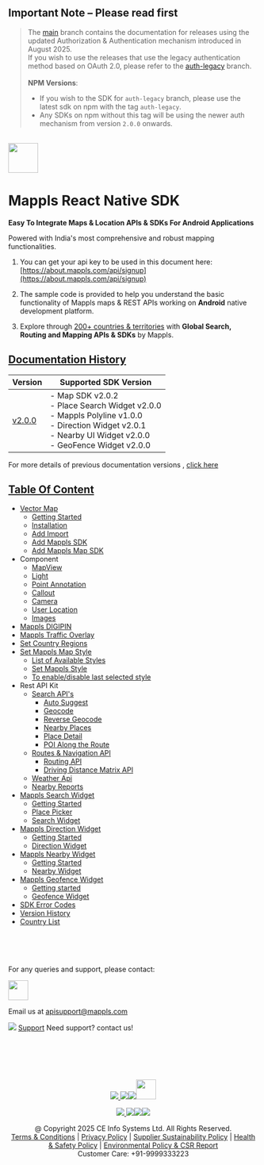 ## **Important Note** – Please read first

> The [main](https://github.com/mappls-api/mappls-react-native-sdk/tree/main) branch contains the documentation for releases using the updated Authorization & Authentication mechanism introduced in August 2025.  
> If you wish to use the releases that use the legacy authentication method based on OAuth 2.0, please refer to the [auth-legacy](https://github.com/mappls-api/mappls-react-native-sdk/tree/auth-legacy) branch.<br><br>
> **NPM Versions**: 
>   - If you wish to the SDK for `auth-legacy` branch, please use the latest sdk on npm with the tag `auth-legacy`.<br>
>   - Any SDKs on npm without this tag will be using the newer auth mechanism from version `2.0.0` onwards. 


<br>[<img src="https://about.mappls.com/images/mappls-b-logo.svg" height="60"/> </p>](https://www.mapmyindia.com/api)

# Mappls React Native SDK

**Easy To Integrate Maps & Location APIs & SDKs For Android Applications**

Powered with India's most comprehensive and robust mapping functionalities.

1. You can get your api key to be used in this document here: [https://about.mappls.com/api/signup](https://about.mappls.com/api/signup)

2. The sample code is provided to help you understand the basic functionality of Mappls maps & REST APIs working on **Android** native development platform.

4. Explore through [200+ countries & territories](https://github.com/mappls-api/mappls-rest-apis/blob/main/docs/countryISO.md) with **Global Search, Routing and Mapping APIs & SDKs** by Mappls.

## [Documentation History](#Documentation-History)

| Version | Supported SDK Version |  
| ---- | ---- |    
| [v2.0.0](../v2.0.0/README.md) | - Map SDK v2.0.2 <br/> - Place Search Widget v2.0.0 <br/> - Mappls Polyline v1.0.0 <br/> - Direction Widget v2.0.1 <br/> - Nearby UI Widget v2.0.0 <br/> - GeoFence Widget v2.0.0 |

For more details of previous documentation versions , [click here](./Doc-History.md)

## [Table Of Content]()
- [Vector Map](./Getting-Started.md)
    * [Getting Started](./Getting-Started.md#getting-started)
    * [Installation](./Getting-Started.md#installation)
    * [Add Import](./Getting-Started.md#added-import)
    * [Add Mappls SDK](./Add-Mappls-SDK.md)
    * [Add Mappls Map SDK](./Add-Mappls-Map.md)
- Component
    * [MapView](./Map-View.md)
    * [Light](./Light.md)
    * [Point Annotation](./Point-Annotation.md)
    * [Callout](./Callout.md)
    * [Camera](./Camera.md)
    * [User Location](./User-Location.md)
    * [Images](./Images.md)
- [Mappls DIGIPIN](./DIGIPIN.md)
- [Mappls Traffic Overlay](./Traffic-Vector-Overlay.md)
- [Set Country Regions](./Set-Regions.md)
- [Set Mappls Map Style](./Set-Style.md)
    * [List of Available Styles](./Set-Style.md#list-of-available-styles)
    * [Set Mappls Style](./Set-Style.md#set-mappls-style)
    * [To enable/disable last selected style](./Set-Style.md#to-enabledisable-last-selected-style)
- Rest API Kit
    * [Search API's](./Search-Api.md)
        * [Auto Suggest](./Search-Api.md#auto-suggest)
        * [Geocode](./Search-Api.md#geocode)
        * [Reverse Geocode](./Search-Api.md#reverse-geocode)
        * [Nearby Places](./Search-Api.md#nearby-places)
        * [Place Detail](./Search-Api.md#place-details)
        * [POI Along the Route](./Search-Api.md#poi-along-the-route)
    * [Routes & Navigation API](./Routing-Api.md)
        * [Routing API](./Routing-Api.md#routing-api)
        * [Driving Distance Matrix API](./Routing-Api.md#driving-distance-matrix-api)
    * [Weather Api](./Weather-API.md)
    * [Nearby Reports](./Nearby-Report.md)
- [Mappls Search Widget](./Place-Autocomplete.md)
    * [Getting Started](./Place-Autocomplete.md#getting-started)
    * [Place Picker](./Place-Autocomplete.md#placepicker)
    * [Search Widget](./Place-Autocomplete.md#search-widget)
- [Mappls Direction Widget](./Direction-Widget.md)
    * [Getting Started](./Direction-Widget.md#getting-started)
    * [Direction Widget](./Direction-Widget.md#open-mapplsdirectionwidget)
- [Mappls Nearby Widget](./Nearby-Widget.md)
    * [Getting Started](./Nearby-Widget.md#getting-started)
    * [Nearby Widget](./Nearby-Widget.md#open-mapplsnearbywidget)
- [Mappls Geofence Widget](./Geofence-Widget.md)
    * [Getting started](./Geofence-Widget.md#getting-started)
    * [Geofence Widget](./Geofence-Widget.md#open-mapplsgeofence-widget)
- [SDK Error Codes](./SDK-Error-code.md)
- [Version History](./Version-History.md)
- [Country List](https://github.com/mappls-api/mappls-rest-apis/blob/main/docs/countryISO.md)

<br><br><br>

For any queries and support, please contact: 

[<img src="https://about.mappls.com/images/mappls-logo.svg" height="40"/> </p>](https://about.mappls.com/api/)
Email us at [apisupport@mappls.com](mailto:apisupport@mappls.com)


![](https://www.mapmyindia.com/api/img/icons/support.png)
[Support](https://about.mappls.com/contact/)
Need support? contact us!

<br></br>
<br></br>

[<p align="center"> <img src="https://www.mapmyindia.com/api/img/icons/stack-overflow.png"/> ](https://stackoverflow.com/questions/tagged/mappls-api)[![](https://www.mapmyindia.com/api/img/icons/blog.png)](https://about.mappls.com/blog/)[![](https://www.mapmyindia.com/api/img/icons/gethub.png)](https://github.com/Mappls-api)[<img src="https://mmi-api-team.s3.ap-south-1.amazonaws.com/API-Team/npm-logo.one-third%5B1%5D.png" height="40"/> </p>](https://www.npmjs.com/org/mapmyindia) 



[<p align="center"> <img src="https://www.mapmyindia.com/june-newsletter/icon4.png"/> ](https://www.facebook.com/Mapplsofficial)[![](https://www.mapmyindia.com/june-newsletter/icon2.png)](https://twitter.com/mappls)[![](https://www.mapmyindia.com/newsletter/2017/aug/llinkedin.png)](https://www.linkedin.com/company/mappls/)[![](https://www.mapmyindia.com/june-newsletter/icon3.png)](https://www.youtube.com/channel/UCAWvWsh-dZLLeUU7_J9HiOA)




<div align="center">@ Copyright 2025 CE Info Systems Ltd. All Rights Reserved.</div>

<div align="center"> <a href="https://about.mappls.com/api/terms-&-conditions">Terms & Conditions</a> | <a href="https://about.mappls.com/about/privacy-policy">Privacy Policy</a> | <a href="https://about.mappls.com/pdf/mapmyIndia-sustainability-policy-healt-labour-rules-supplir-sustainability.pdf">Supplier Sustainability Policy</a> | <a href="https://about.mappls.com/pdf/Health-Safety-Management.pdf">Health & Safety Policy</a> | <a href="https://about.mappls.com/pdf/Environment-Sustainability-Policy-CSR-Report.pdf">Environmental Policy & CSR Report</a>

<div align="center">Customer Care: +91-9999333223</div>
